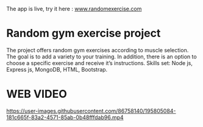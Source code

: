 The app is live, try it here : www.randomexercise.com


# Random gym exercise project
The project offers random gym exercises according to muscle selection. The goal is to add a variety to your training. In addition, there is an option to choose a specific exercise and receive it’s instructions.
Skills set: Node js, Express js, MongoDB, HTML, Bootstrap.


# WEB VIDEO

https://user-images.githubusercontent.com/86758140/195805084-181c665f-83a2-4571-85ab-0b48fffdab96.mp4

